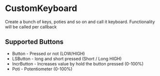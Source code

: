 # CustomKeyboard
Create a bunch of keys, poties and so on and call it keyboard. Functionality will be called per callback


## Supported Buttons
* Button - Pressed or not (LOW/HIGH)
* LSButton - long and short pressed (Short / Long HIGH)
* IncrButton - Increases value by hold the button pressed (0-100%)
* Poti - Potentiometer (0-100%)

